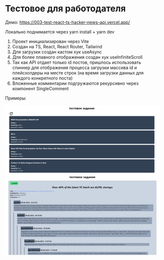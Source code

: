 # Тестовое для работодателя

Демо: https://003-test-react-ts-hacker-news-api.vercel.app/

Локально поднимается через yarn install + yarn dev

1. Проект инициализирован через Vite
2. Создан на TS, React, React Router, Tailwind
3. Для загрузки создан кастом хук useAsync
4. Для более плавного отображения создан хук useInfiniteScroll
5. Так как API отдает только id постов, пришлось использовать спиннер для отображения процесса загрузки массива id и плейсхолдеры на месте строк (на время загрузки данных для каждого конкретного поста)
6. Вложенные комментарии подгружаются рекурсивно через компонент SingleComment

Примеры:

![alt text](./screenshots/screen1.jpg)
![alt text](./screenshots/screen2.jpg)
